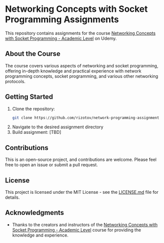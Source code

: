 # Networking Concepts with Socket Programming Assignments

This repository contains assignments for the course [Networking Concepts with Socket Programming - Academic Level](https://www.udemy.com/course/network-programming-from-scratch) on Udemy.

## About the Course

The course covers various aspects of networking and socket programming, offering in-depth knowledge and practical experience with network programming concepts, socket programming, and various other networking protocols.

## Getting Started

1. Clone the repository:
    ```bash
    git clone https://github.com/rizotov/network-programming-assignments.git
    ```
2. Navigate to the desired assignment directory
3. Build assignment:
    [TBD]

## Contributions

This is an open-source project, and contributions are welcome. Please feel free to open an issue or submit a pull request.

## License

This project is licensed under the MIT License - see the [LICENSE.md](LICENSE.md) file for details.

## Acknowledgments

- Thanks to the creators and instructors of the [Networking Concepts with Socket Programming - Academic Level](https://www.udemy.com/course/network-programming-from-scratch) course for providing the knowledge and experience.